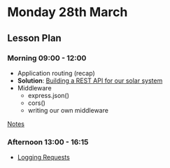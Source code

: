 # Monday 28th March

## Lesson Plan

### Morning 09:00 - 12:00

+ Application routing (recap)
+ **Solution**: [Building a REST API for our solar system](https://github.com/FrancoSpeziali/express-solar-system-api)
+ Middleware
  + express.json()
  + cors()
  + writing our own middleware
  
[Notes](./28%20March_Notes.md)

### Afternoon 13:00 - 16:15

+ [Logging Requests](https://github.com/FrancoSpeziali/express-middleware-logging-requests)